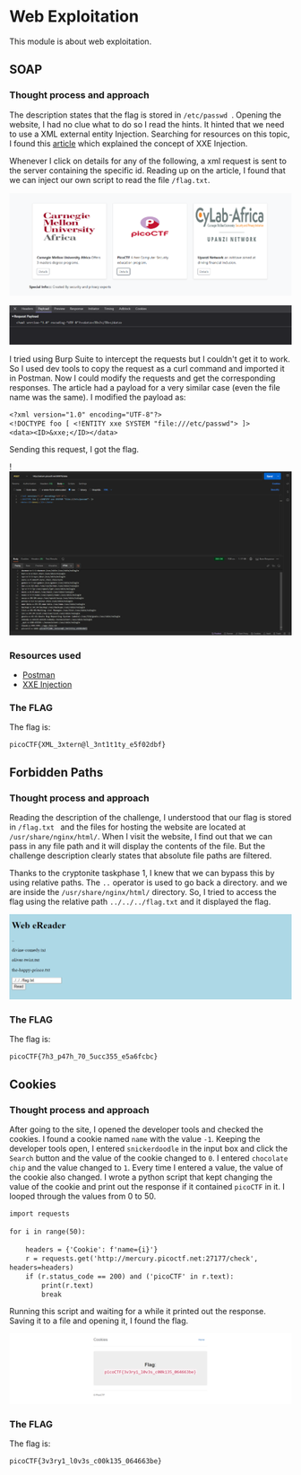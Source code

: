 # Web Exploitation

This module is about web exploitation.

## SOAP

### Thought process and approach

The description states that the flag is stored in `/etc/passwd `. Opening the website, I had no clue what to do so I read the hints. It hinted that we need to use a XML external entity Injection. Searching for resources on this topic, I found this [article](https://portswigger.net/web-security/xxe) which explained the concept of XXE Injection. 

Whenever I click on details for any of the following, a xml request is sent to the server containing the specific id. Reading up on the article, I found that we can inject our own script to read the file `/flag.txt`. 

![](../resources/soap/2.png)

![](../resources/soap/image.png)

I tried using Burp Suite to intercept the requests but I couldn't get it to work. So I used dev tools to copy the request as a curl command and imported it in Postman. Now I could modify the requests and get the corresponding responses. The article had a payload for a very similar case (even the file name was the same). I modified the payload as:

```
<?xml version="1.0" encoding="UTF-8"?>
<!DOCTYPE foo [ <!ENTITY xxe SYSTEM "file:///etc/passwd"> ]>
<data><ID>&xxe;</ID></data>
```

Sending this request, I got the flag.

!![](../resources/soap/3.png)

### Resources used

- [Postman](https://www.postman.com/)
- [XXE Injection](https://portswigger.net/web-security/xxe)
  
### The FLAG

The flag is:

```
picoCTF{XML_3xtern@l_3nt1t1ty_e5f02dbf}
```

## Forbidden Paths 

### Thought process and approach 

Reading the description of the challenge, I understood that our flag is stored in `/flag.txt ` and the files for hosting the website are located at `/usr/share/nginx/html/`. When I visit the website, I find out that we can pass in any file path and it will display the contents of the file. But the challenge description clearly states that absolute file paths are filtered. 

Thanks to the cryptonite taskphase 1, I knew that we can bypass this by using relative paths. The `..` operator is used to go back a directory. and we are inside the `/usr/share/nginx/html/` directory. So, I tried to access the flag using the relative path `../../../flag.txt` and it displayed the flag.

![](../resources/forbidden_paths/image.png)

### The FLAG

The flag is:

```
picoCTF{7h3_p47h_70_5ucc355_e5a6fcbc}
```

## Cookies

### Thought process and approach 

After going to the site, I opened the developer tools and checked the cookies. I found a cookie named `name` with the value `-1`. Keeping the developer tools open, I entered `snickerdoodle` in the input box and click the `Search` button and the value of the cookie changed to `0`. I entered `chocolate chip` and the value changed to `1`. Every time I entered a value, the value of the cookie also changed. I wrote a python script that kept changing the value of the cookie and print out the response if it contained `picoCTF` in it. I looped through the values from 0 to 50.

```
import requests

for i in range(50):
    
    headers = {'Cookie': f'name={i}'}
    r = requests.get('http://mercury.picoctf.net:27177/check', headers=headers)
    if (r.status_code == 200) and ('picoCTF' in r.text):
        print(r.text)
        break
```

Running this script and waiting for a while it printed out the response. Saving it to a file and opening it, I found the flag.

![](../resources/cookies/image.png)

### The FLAG

The flag is:

```
picoCTF{3v3ry1_l0v3s_c00k135_064663be}
```